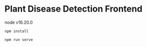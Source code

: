 # Plant Disease Detection Frontend

node v16.20.0

```shell
npm install
```

```shell
npm run serve
```